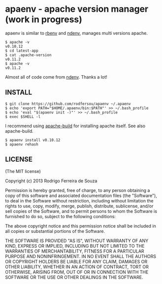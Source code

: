 # apaenv - apache version manager (work in progress)
apaenv is similar to [rbenv](https://github.com/sstephenson/rbenv) and [ndenv](https://github.com/riywo/ndenv), manages multi versions apache.

    $ apache -v
    v0.10.12
    $ cd latest-app
    $ cat .apache-version
    v0.11.2
    $ apache -v
    v0.11.2

Almost all of code come from [ndenv](https://github.com/riywo/ndenv). Thanks a lot!

## INSTALL

    $ git clone https://github.com/rodfersou/apaenv ~/.apaenv
    $ echo 'export PATH="$HOME/.apaenv/bin:$PATH"' >> ~/.bash_profile
    $ echo 'eval "$(apaenv init -)"' >> ~/.bash_profile
    $ exec $SHELL -l

I recommend using [apache-build](https://github.com/rodfersou/apache-build) for installing apache itself. See also apache-build.

    $ apaenv install v0.10.12
    $ apaenv rehash

## LICENSE

(The MIT license)

Copyright (c) 2013 Rodrigo Ferreira de Souza

Permission is hereby granted, free of charge, to any person obtaining a copy of this software and associated documentation files (the "Software"), to deal in the Software without restriction, including without limitation the rights to use, copy, modify, merge, publish, distribute, sublicense, and/or sell copies of the Software, and to permit persons to whom the Software is furnished to do so, subject to the following conditions:

The above copyright notice and this permission notice shall be included in all copies or substantial portions of the Software.

THE SOFTWARE IS PROVIDED "AS IS", WITHOUT WARRANTY OF ANY KIND, EXPRESS OR IMPLIED, INCLUDING BUT NOT LIMITED TO THE WARRANTIES OF MERCHANTABILITY, FITNESS FOR A PARTICULAR PURPOSE AND NONINFRINGEMENT. IN NO EVENT SHALL THE AUTHORS OR COPYRIGHT HOLDERS BE LIABLE FOR ANY CLAIM, DAMAGES OR OTHER LIABILITY, WHETHER IN AN ACTION OF CONTRACT, TORT OR OTHERWISE, ARISING FROM, OUT OF OR IN CONNECTION WITH THE SOFTWARE OR THE USE OR OTHER DEALINGS IN THE SOFTWARE.
    
